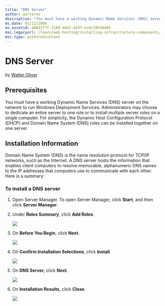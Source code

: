 ```yaml
---
title: "DNS Server"
author: walterov
description: "You must have a working Dynamic Name Services (DNS) server on the network to run Windows Deployment Services. Administrators may choose to dedicate an entire..."
ms.date: 01/22/2008
ms.assetid: a0831f7f-21b0-4bbf-b29f-ec8c70b204d5
msc.legacyurl: /learn/web-hosting/installing-infrastructure-components/dns-server
msc.type: authoredcontent
---
```

# DNS Server

by [Walter Oliver](https://github.com/walterov)

## Prerequisites

You must have a working Dynamic Name Services (DNS) server on the network to run Windows Deployment Services. Administrators may choose to dedicate an entire server to one role or to install multiple server roles on a single computer. For simplicity, the Dynamic Host Configuration Protocol (DHCP) and Domain Name System (DNS) roles can be installed together on one server.

## Installation Information

Domain Name System (DNS) is the name resolution protocol for TCP/IP networks, such as the Internet. A DNS server hosts the information that enables client computers to resolve memorable, alphanumeric DNS names to the IP addresses that computers use to communicate with each other. Here is a summary:

### To install a DNS server

1. Open Server Manager. To open Server Manager, click **Start**, and then click **Server Manager**.
2. Under **Roles Summary**, click **Add Roles**.

   ![](dns-server/_static/image1.png)

3. On **Before You Begin**, click **Next**.

   ![](dns-server/_static/image3.png)

4. On **Confirm Installation Selections**, click **Install**.

   ![](dns-server/_static/image5.png)

5. On **DNS Server**, click **Next**.

   ![](dns-server/_static/image7.png)

6. On **Installation Results**, click **Close**.

   ![](dns-server/_static/image9.png)
